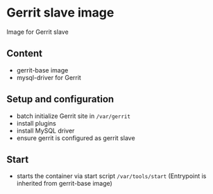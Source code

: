 # Gerrit slave image

Image for Gerrit slave

## Content

* gerrit-base image
* mysql-driver for Gerrit

## Setup and configuration

* batch initialize Gerrit site in `/var/gerrit`
* install plugins
* install MySQL driver
* ensure gerrit is configured as gerrit slave

## Start

* starts the container via start script `/var/tools/start`
(Entrypoint is inherited from gerrit-base image)